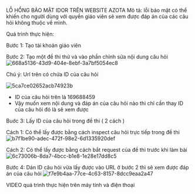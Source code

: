 LỖ HỔNG BẢO MẬT IDOR TRÊN WEBSITE AZOTA
Mô tả: lỗi bảo mật có thể khiến cho người dùng với quyền giáo viên sẽ xem được đáp án của các câu hỏi không thuộc về mình.

Quá trình thực hiện:

Bước 1: Tạo tài khoản giáo viên

Bước 2: Tạo một đề thi thử và vào phần chỉnh sửa nội dung câu hỏi
![668a5136-43d9-404e-8ebf-3a7bf5054ec8](https://github.com/Ngoducvan/Report_Bug/assets/88313289/7e8932b3-6259-498a-96fb-3fb4d8e7a8cd)

Chú ý: Url trên có chứa ID của câu hỏi

![5ca7ce02652acb74923b](https://github.com/Ngoducvan/Report_Bug/assets/88313289/c787b394-4de8-40b7-8e45-e15bfabdd382)

* ID của câu hỏi trên là 169688459
* Vậy muốn xem nội dung và đáp án của câu hỏi nào thì chỉ cần thay ID của câu hỏi đó là sẽ xem được
  
Buớc 3: Lấy ID của câu hỏi trong đề thi ( 2 cách )
  
  Cách 1: Có thể lấy được bằng cách inspect câu hỏi trực tiếp trong đề thi
  ![b7f1be90-adec-472f-98e2-6d1335920def](https://github.com/Ngoducvan/Report_Bug/assets/88313289/72f82c6f-ac63-40f1-b319-8915591e2471)
  
  Cách 2: Có thể lấy được bằng cách bắt request của đề thi trước khi làm bài
  ![6c73006b-8da7-4bcc-b1e8-1e28e17dd8c5](https://github.com/Ngoducvan/Report_Bug/assets/88313289/09de1129-2405-4a87-b7ce-796017c9581c)


Bước 4: Dán ID câu hỏi vừa lấy được vào URL ở bước 2 thì sẽ xem được đáp án của câu hỏi
![f7e9b4aa-77ce-4c63-8157-8dcc9eaa2a47](https://github.com/Ngoducvan/Report_Bug/assets/88313289/ea548345-e017-4f88-b47b-3fbcbd57e683)
  
VIDEO quá trình thực hiện trên máy tính và điện thoại

